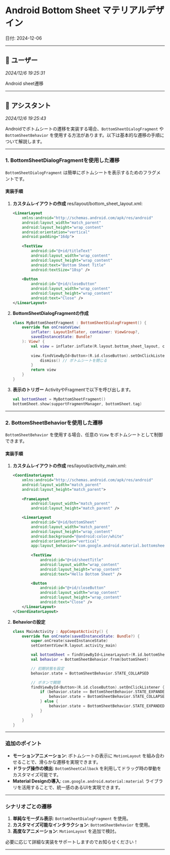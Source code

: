 # Android Bottom Sheet マテリアルデザイン

日付: 2024-12-06

---

## 👤 ユーザー
*2024/12/6 19:25:31*

Android sheet遷移

---

## 🤖 アシスタント
*2024/12/6 19:25:43*

Androidでボトムシートの遷移を実装する場合、`BottomSheetDialogFragment` や `BottomSheetBehavior` を使用する方法があります。以下は基本的な遷移の手順について解説します。

---

### **1. BottomSheetDialogFragmentを使用した遷移**
`BottomSheetDialogFragment` は簡単にボトムシートを表示するためのフラグメントです。

#### **実装手順**
1. **カスタムレイアウトの作成**
   res/layout/bottom_sheet_layout.xml:
   ```xml
   <LinearLayout
       xmlns:android="http://schemas.android.com/apk/res/android"
       android:layout_width="match_parent"
       android:layout_height="wrap_content"
       android:orientation="vertical"
       android:padding="16dp">
       
       <TextView
           android:id="@+id/titleText"
           android:layout_width="wrap_content"
           android:layout_height="wrap_content"
           android:text="Bottom Sheet Title"
           android:textSize="18sp" />
       
       <Button
           android:id="@+id/closeButton"
           android:layout_width="wrap_content"
           android:layout_height="wrap_content"
           android:text="Close" />
   </LinearLayout>
   ```

2. **BottomSheetDialogFragmentの作成**
   ```kotlin
   class MyBottomSheetFragment : BottomSheetDialogFragment() {
       override fun onCreateView(
           inflater: LayoutInflater, container: ViewGroup?,
           savedInstanceState: Bundle?
       ): View? {
           val view = inflater.inflate(R.layout.bottom_sheet_layout, container, false)
           
           view.findViewById<Button>(R.id.closeButton).setOnClickListener {
               dismiss() // ボトムシートを閉じる
           }
           return view
       }
   }
   ```

3. **表示のトリガー**
   ActivityやFragmentで以下を呼び出します。
   ```kotlin
   val bottomSheet = MyBottomSheetFragment()
   bottomSheet.show(supportFragmentManager, bottomSheet.tag)
   ```

---

### **2. BottomSheetBehaviorを使用した遷移**
`BottomSheetBehavior` を使用する場合、任意の `View` をボトムシートとして制御できます。

#### **実装手順**
1. **カスタムレイアウトの作成**
   res/layout/activity_main.xml:
   ```xml
   <CoordinatorLayout
       xmlns:android="http://schemas.android.com/apk/res/android"
       android:layout_width="match_parent"
       android:layout_height="match_parent">
       
       <FrameLayout
           android:layout_width="match_parent"
           android:layout_height="match_parent" />

       <LinearLayout
           android:id="@+id/bottomSheet"
           android:layout_width="match_parent"
           android:layout_height="wrap_content"
           android:background="@android:color/white"
           android:orientation="vertical"
           app:layout_behavior="com.google.android.material.bottomsheet.BottomSheetBehavior">
           
           <TextView
               android:id="@+id/sheetTitle"
               android:layout_width="wrap_content"
               android:layout_height="wrap_content"
               android:text="Hello Bottom Sheet" />

           <Button
               android:id="@+id/closeButton"
               android:layout_width="wrap_content"
               android:layout_height="wrap_content"
               android:text="Close" />
       </LinearLayout>
   </CoordinatorLayout>
   ```

2. **Behaviorの設定**
   ```kotlin
   class MainActivity : AppCompatActivity() {
       override fun onCreate(savedInstanceState: Bundle?) {
           super.onCreate(savedInstanceState)
           setContentView(R.layout.activity_main)

           val bottomSheet = findViewById<LinearLayout>(R.id.bottomSheet)
           val behavior = BottomSheetBehavior.from(bottomSheet)

           // 初期状態を設定
           behavior.state = BottomSheetBehavior.STATE_COLLAPSED

           // ボタンで開閉
           findViewById<Button>(R.id.closeButton).setOnClickListener {
               if (behavior.state == BottomSheetBehavior.STATE_EXPANDED) {
                   behavior.state = BottomSheetBehavior.STATE_COLLAPSED
               } else {
                   behavior.state = BottomSheetBehavior.STATE_EXPANDED
               }
           }
       }
   }
   ```

---

### **追加のポイント**
- **モーションアニメーション**: ボトムシートの表示に `MotionLayout` を組み合わせることで、滑らかな遷移を実現できます。
- **ドラッグ操作の検出**: `BottomSheetCallback` を利用してドラッグ時の挙動をカスタマイズ可能です。
- **Material Designの導入**: `com.google.android.material:material` ライブラリを活用することで、統一感のあるUIを実現できます。

---

### **シナリオごとの遷移**
1. **単純なモーダル表示**: `BottomSheetDialogFragment` を使用。
2. **カスタマイズ可能なインタラクション**: `BottomSheetBehavior` を使用。
3. **高度なアニメーション**: `MotionLayout` を追加で検討。

必要に応じて詳細な実装をサポートしますのでお知らせください！

---
